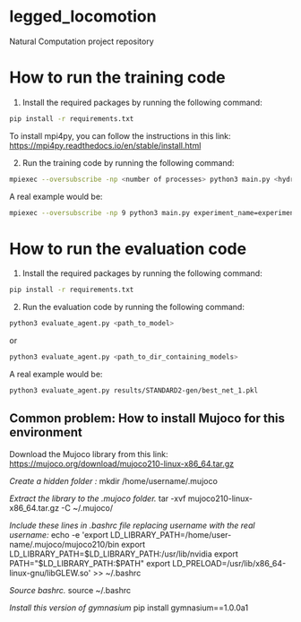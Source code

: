 # legged_locomotion
Natural Computation project repository

# How to run the training code
1. Install the required packages by running the following command:
```bash
pip install -r requirements.txt
```
To install mpi4py, you can follow the instructions in this link: https://mpi4py.readthedocs.io/en/stable/install.html

2. Run the training code by running the following command:
```bash
mpiexec --oversubscribe -np <number of processes> python3 main.py <hydra_configuration_paramters>
```
A real example would be:
```bash
mpiexec --oversubscribe -np 9 python3 main.py experiment_name=experiment_1
```

# How to run the evaluation code
1. Install the required packages by running the following command:
```bash
pip install -r requirements.txt
```

2. Run the evaluation code by running the following command:
```bash
python3 evaluate_agent.py <path_to_model>
```
or
```bash
python3 evaluate_agent.py <path_to_dir_containing_models>
```
A real example would be:
```bash
python3 evaluate_agent.py results/STANDARD2-gen/best_net_1.pkl
```

## Common problem: How to install Mujoco for this environment
Download the Mujoco library from this link: https://mujoco.org/download/mujoco210-linux-x86_64.tar.gz

*Create a hidden folder :*
mkdir /home/username/.mujoco

*Extract the library to the .mujoco folder.*
tar -xvf mujoco210-linux-x86_64.tar.gz -C ~/.mujoco/

*Include these lines in .bashrc file replacing username with the real username:*
echo -e 'export LD_LIBRARY_PATH=/home/user-name/.mujoco/mujoco210/bin 
export LD_LIBRARY_PATH=$LD_LIBRARY_PATH:/usr/lib/nvidia 
export PATH="$LD_LIBRARY_PATH:$PATH" 
export LD_PRELOAD=/usr/lib/x86_64-linux-gnu/libGLEW.so' >> ~/.bashrc

*Source bashrc.*
source ~/.bashrc

*Install this version of gymnasium*
pip install gymnasium==1.0.0a1
